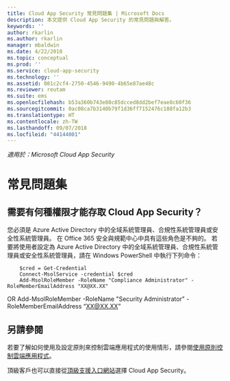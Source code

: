 ```yaml
---
title: Cloud App Security 常見問題集 | Microsoft Docs
description: 本文提供 Cloud App Security 的常見問題與解答。
keywords: ''
author: rkarlin
ms.author: rkarlin
manager: mbaldwin
ms.date: 4/22/2018
ms.topic: conceptual
ms.prod: ''
ms.service: cloud-app-security
ms.technology: ''
ms.assetid: 081c2cf4-2750-4546-9490-4b65e87ae48c
ms.reviewer: reutam
ms.suite: ems
ms.openlocfilehash: b53a360b743e80c85dcced8dd2bef7eae8c60f36
ms.sourcegitcommit: 0ac08ca7b3140b79f1d36ff7152476c188fa12b3
ms.translationtype: HT
ms.contentlocale: zh-TW
ms.lasthandoff: 09/07/2018
ms.locfileid: "44144001"
---
```

*適用於：Microsoft Cloud App Security*


# <a name="frequently-asked-questions"></a>常見問題集

## <a name="what-kind-of-permissions-do-i-need-to-have-in-order-to-access-cloud-app-security"></a>需要有何種權限才能存取 Cloud App Security？

您必須是 Azure Active Directory 中的全域系統管理員、合規性系統管理員或安全性系統管理員。 在 Office 365 安全與規範中心中具有這些角色是不夠的。
若要將使用者設定為 Azure Active Directory 中的全域系統管理員、合規性系統管理員或安全性系統管理員，請在 Windows PowerShell 中執行下列命令：

        $cred = Get-Credential
        Connect-MsolService -credential $cred
        Add-MsolRoleMember -RoleName "Compliance Administrator" -RoleMemberEmailAddress "XX@XX.XX"
 OR Add-MsolRoleMember -RoleName "Security Administrator" -RoleMemberEmailAddress “XX@XX.XX”

## <a name="see-also"></a>另請參閱  
若要了解如何使用及設定原則來控制雲端應用程式的使用情形，請參閱[使用原則控制雲端應用程式](control-cloud-apps-with-policies.md)。   

頂級客戶也可以直接從[頂級支援入口網站](https://premier.microsoft.com/)選擇 Cloud App Security。  
